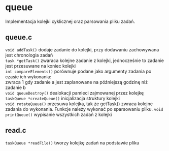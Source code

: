 # queue
Implementacja kolejki cyklicznej oraz parsowania pliku zadań.


## queue.c
`void addTask()` dodaje zadanie do kolejki, przy dodawaniu zachowywana jest chronologia zadań  
`task *getTask()` zwaraca kolejne zadanie z kolejki, jednocześnie to zadanie jest przesuwane na koniec kolejki  
`int compareElements()` porównuje podane jako argumenty zadania po czasie ich wykonania:  
    zwraca 1 gdy zadanie a jest zaplanowane na późniejszą godzinę niż zadanie b  
`void queueDestroy()` dealokacji pamieci zajmowanej przez kolejkę  
`taskQueue *createQueue()` inicjalizacja struktury kolejki  
`void rotateQueue()` przesuwa kolejka, tak że getTask() zwraca kolejne zadania do wykonania. Funkcje należy wykonać po sparsowaniu pliku.
`void printQueue()` wypisanie wszystkich zadań z kolejki  

## read.c
`taskQueue *readFile()` tworzy kolejkę zadań na podstawie pliku
